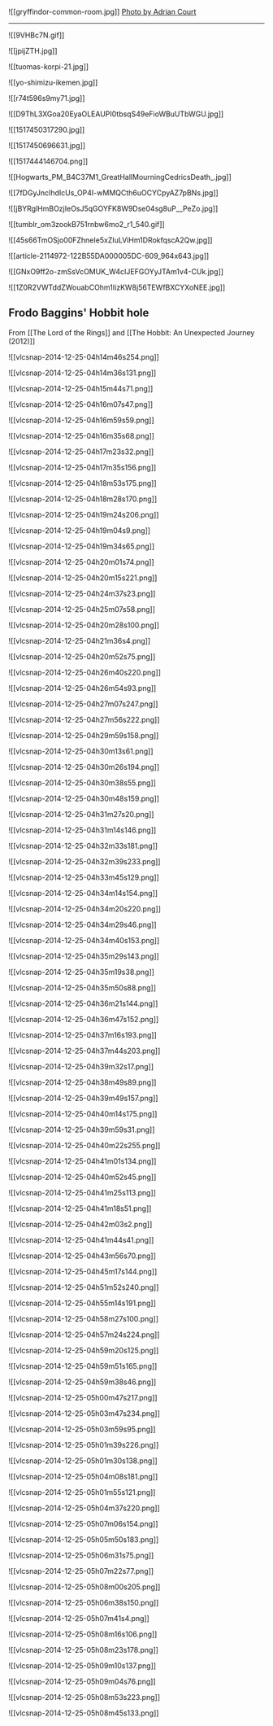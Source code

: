 
![[gryffindor-common-room.jpg]]
[Photo by Adrian Court](https://www.flickr.com/photos/adriancourt/24910939042/)

***

![[9VHBc7N.gif]]

![[jpijZTH.jpg]]

![[tuomas-korpi-21.jpg]]

![[yo-shimizu-ikemen.jpg]]

![[r74t596s9my71.jpg]]

![[D9ThL3XGoa20EyaOLEAUPI0tbsqS49eFioWBuUTbWGU.jpg]]

![[1517450317290.jpg]]

![[1517450696631.jpg]]

![[1517444146704.png]]

![[Hogwarts_PM_B4C37M1_GreatHallMourningCedricsDeath_.jpg]]

![[7fDGyJncIhdIcUs_OP4I-wMMQCth6uOCYCpyAZ7pBNs.jpg]]

![[jBYRglHmBOzjIeOsJ5qGOYFK8W9Dse04sg8uP__PeZo.jpg]]

![[tumblr_om3zookB751rnbw6mo2_r1_540.gif]]

![[45s66TmOSjo00FZhneIe5xZIuLViHm1DRokfqscA2Qw.jpg]]

![[article-2114972-122B55DA000005DC-609_964x643.jpg]]

![[GNxO9ff2o-zmSsVcOMUK_W4cIJEFGOYyJTAm1v4-CUk.jpg]]

![[1Z0R2VWTddZWouabCOhm1IizKW8j56TEWfBXCYXoNEE.jpg]]



## Frodo Baggins' Hobbit hole

From [[The Lord of the Rings]] and [[The Hobbit: An Unexpected Journey (2012)]]

![[vlcsnap-2014-12-25-04h14m46s254.png]]

![[vlcsnap-2014-12-25-04h14m36s131.png]]

![[vlcsnap-2014-12-25-04h15m44s71.png]]

![[vlcsnap-2014-12-25-04h16m07s47.png]]

![[vlcsnap-2014-12-25-04h16m59s59.png]]

![[vlcsnap-2014-12-25-04h16m35s68.png]]

![[vlcsnap-2014-12-25-04h17m23s32.png]]

![[vlcsnap-2014-12-25-04h17m35s156.png]]

![[vlcsnap-2014-12-25-04h18m53s175.png]]

![[vlcsnap-2014-12-25-04h18m28s170.png]]

![[vlcsnap-2014-12-25-04h19m24s206.png]]

![[vlcsnap-2014-12-25-04h19m04s9.png]]

![[vlcsnap-2014-12-25-04h19m34s65.png]]

![[vlcsnap-2014-12-25-04h20m01s74.png]]

![[vlcsnap-2014-12-25-04h20m15s221.png]]

![[vlcsnap-2014-12-25-04h24m37s23.png]]

![[vlcsnap-2014-12-25-04h25m07s58.png]]

![[vlcsnap-2014-12-25-04h20m28s100.png]]

![[vlcsnap-2014-12-25-04h21m36s4.png]]

![[vlcsnap-2014-12-25-04h20m52s75.png]]

![[vlcsnap-2014-12-25-04h26m40s220.png]]

![[vlcsnap-2014-12-25-04h26m54s93.png]]

![[vlcsnap-2014-12-25-04h27m07s247.png]]

![[vlcsnap-2014-12-25-04h27m56s222.png]]

![[vlcsnap-2014-12-25-04h29m59s158.png]]

![[vlcsnap-2014-12-25-04h30m13s61.png]]

![[vlcsnap-2014-12-25-04h30m26s194.png]]

![[vlcsnap-2014-12-25-04h30m38s55.png]]

![[vlcsnap-2014-12-25-04h30m48s159.png]]

![[vlcsnap-2014-12-25-04h31m27s20.png]]

![[vlcsnap-2014-12-25-04h31m14s146.png]]

![[vlcsnap-2014-12-25-04h32m33s181.png]]

![[vlcsnap-2014-12-25-04h32m39s233.png]]

![[vlcsnap-2014-12-25-04h33m45s129.png]]

![[vlcsnap-2014-12-25-04h34m14s154.png]]

![[vlcsnap-2014-12-25-04h34m20s220.png]]

![[vlcsnap-2014-12-25-04h34m29s46.png]]

![[vlcsnap-2014-12-25-04h34m40s153.png]]

![[vlcsnap-2014-12-25-04h35m29s143.png]]

![[vlcsnap-2014-12-25-04h35m19s38.png]]

![[vlcsnap-2014-12-25-04h35m50s88.png]]

![[vlcsnap-2014-12-25-04h36m21s144.png]]

![[vlcsnap-2014-12-25-04h36m47s152.png]]

![[vlcsnap-2014-12-25-04h37m16s193.png]]

![[vlcsnap-2014-12-25-04h37m44s203.png]]

![[vlcsnap-2014-12-25-04h39m32s17.png]]

![[vlcsnap-2014-12-25-04h38m49s89.png]]

![[vlcsnap-2014-12-25-04h39m49s157.png]]

![[vlcsnap-2014-12-25-04h40m14s175.png]]

![[vlcsnap-2014-12-25-04h39m59s31.png]]

![[vlcsnap-2014-12-25-04h40m22s255.png]]

![[vlcsnap-2014-12-25-04h41m01s134.png]]

![[vlcsnap-2014-12-25-04h40m52s45.png]]

![[vlcsnap-2014-12-25-04h41m25s113.png]]

![[vlcsnap-2014-12-25-04h41m18s51.png]]

![[vlcsnap-2014-12-25-04h42m03s2.png]]

![[vlcsnap-2014-12-25-04h41m44s41.png]]

![[vlcsnap-2014-12-25-04h43m56s70.png]]

![[vlcsnap-2014-12-25-04h45m17s144.png]]

![[vlcsnap-2014-12-25-04h51m52s240.png]]

![[vlcsnap-2014-12-25-04h55m14s191.png]]

![[vlcsnap-2014-12-25-04h58m27s100.png]]

![[vlcsnap-2014-12-25-04h57m24s224.png]]

![[vlcsnap-2014-12-25-04h59m20s125.png]]

![[vlcsnap-2014-12-25-04h59m51s165.png]]

![[vlcsnap-2014-12-25-04h59m38s46.png]]

![[vlcsnap-2014-12-25-05h00m47s217.png]]

![[vlcsnap-2014-12-25-05h03m47s234.png]]

![[vlcsnap-2014-12-25-05h03m59s95.png]]

![[vlcsnap-2014-12-25-05h01m39s226.png]]

![[vlcsnap-2014-12-25-05h01m30s138.png]]

![[vlcsnap-2014-12-25-05h04m08s181.png]]

![[vlcsnap-2014-12-25-05h01m55s121.png]]

![[vlcsnap-2014-12-25-05h04m37s220.png]]

![[vlcsnap-2014-12-25-05h07m06s154.png]]

![[vlcsnap-2014-12-25-05h05m50s183.png]]

![[vlcsnap-2014-12-25-05h06m31s75.png]]

![[vlcsnap-2014-12-25-05h07m22s77.png]]

![[vlcsnap-2014-12-25-05h08m00s205.png]]

![[vlcsnap-2014-12-25-05h06m38s150.png]]

![[vlcsnap-2014-12-25-05h07m41s4.png]]

![[vlcsnap-2014-12-25-05h08m16s106.png]]

![[vlcsnap-2014-12-25-05h08m23s178.png]]

![[vlcsnap-2014-12-25-05h09m10s137.png]]

![[vlcsnap-2014-12-25-05h09m04s76.png]]

![[vlcsnap-2014-12-25-05h08m53s223.png]]

![[vlcsnap-2014-12-25-05h08m45s133.png]]